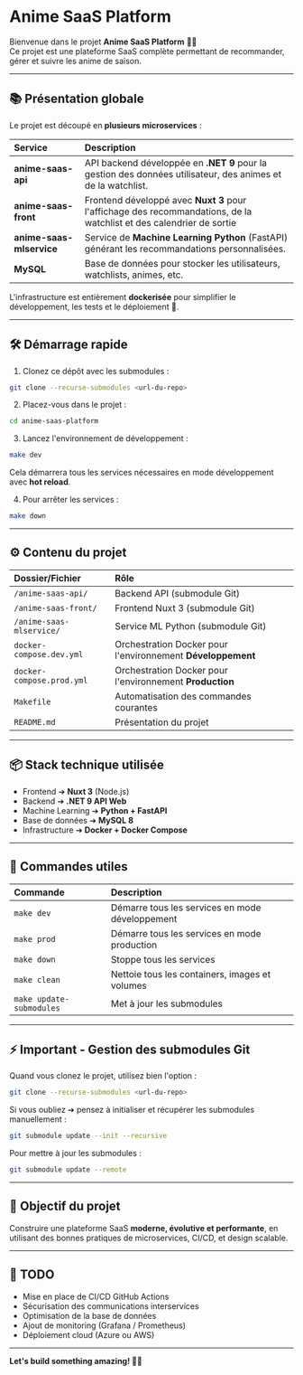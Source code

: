 # Anime SaaS Platform

Bienvenue dans le projet **Anime SaaS Platform** 🎯🚀  
Ce projet est une plateforme SaaS complète permettant de recommander, gérer et suivre les anime de saison.

---

## 📚 Présentation globale

Le projet est découpé en **plusieurs microservices** :

| Service | Description |
|:---|:---|
| **anime-saas-api** | API backend développée en **.NET 9** pour la gestion des données utilisateur, des animes et de la watchlist. |
| **anime-saas-front** | Frontend développé avec **Nuxt 3** pour l'affichage des recommandations, de la watchlist et des calendrier de sortie |
| **anime-saas-mlservice** | Service de **Machine Learning Python** (FastAPI) générant les recommandations personnalisées. |
| **MySQL** | Base de données pour stocker les utilisateurs, watchlists, animes, etc.

L'infrastructure est entièrement **dockerisée** pour simplifier le développement, les tests et le déploiement 🚀.

---

## 🛠️ Démarrage rapide

1. Clonez ce dépôt avec les submodules :
```bash
git clone --recurse-submodules <url-du-repo>
```

2. Placez-vous dans le projet :
```bash
cd anime-saas-platform
```

3. Lancez l'environnement de développement :
```bash
make dev
```
Cela démarrera tous les services nécessaires en mode développement avec **hot reload**.

4. Pour arrêter les services :
```bash
make down
```

---

## ⚙️ Contenu du projet

| Dossier/Fichier | Rôle |
|:---|:---|
| `/anime-saas-api/` | Backend API (submodule Git) |
| `/anime-saas-front/` | Frontend Nuxt 3 (submodule Git) |
| `/anime-saas-mlservice/` | Service ML Python (submodule Git) |
| `docker-compose.dev.yml` | Orchestration Docker pour l'environnement **Développement** |
| `docker-compose.prod.yml` | Orchestration Docker pour l'environnement **Production** |
| `Makefile` | Automatisation des commandes courantes |
| `README.md` | Présentation du projet |

---

## 📦 Stack technique utilisée

- Frontend ➔ **Nuxt 3** (Node.js)
- Backend ➔ **.NET 9 API Web**
- Machine Learning ➔ **Python + FastAPI**
- Base de données ➔ **MySQL 8**
- Infrastructure ➔ **Docker + Docker Compose**

---

## 🧠 Commandes utiles

| Commande | Description |
|:---|:---|
| `make dev` | Démarre tous les services en mode développement |
| `make prod` | Démarre tous les services en mode production |
| `make down` | Stoppe tous les services |
| `make clean` | Nettoie tous les containers, images et volumes |
| `make update-submodules` | Met à jour les submodules |

---

## ⚡ Important - Gestion des submodules Git

Quand vous clonez le projet, utilisez bien l'option :
```bash
git clone --recurse-submodules <url-du-repo>
```

Si vous oubliez ➔ pensez à initialiser et récupérer les submodules manuellement :
```bash
git submodule update --init --recursive
```

Pour mettre à jour les submodules :
```bash
git submodule update --remote
```

---

## 🎯 Objectif du projet

Construire une plateforme SaaS **moderne, évolutive et performante**, en utilisant des bonnes pratiques de microservices, CI/CD, et design scalable.

---

## 🧹 TODO

- Mise en place de CI/CD GitHub Actions
- Sécurisation des communications interservices
- Optimisation de la base de données
- Ajout de monitoring (Grafana / Prometheus)
- Déploiement cloud (Azure ou AWS)

---

**Let's build something amazing! 🚀🎯**